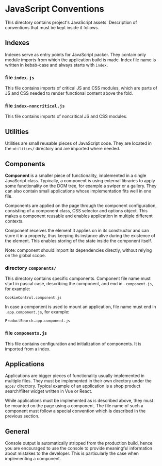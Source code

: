 # JavaScript Conventions

This directory contains project's JavaScript assets. Description of conventions
that must be kept inside it follows.

## Indexes

Indexes serve as entry points for JavaScript packer. They contain only module
imports from which the application build is made. Index file name is written in
kebab-case and always starts with `index`.

### file `index.js`

This file contains imports of critical JS and CSS modules, which are parts of
JS and CSS needed to render functional content above the fold.

### file `index-noncritical.js`

This file contains imports of noncritical JS and CSS modules.

## Utilities

Utilities are small reusable pieces of JavaScript code. They are located in
the `utilities/` directory and are imported where needed.

## Components

**Component** is a smaller piece of functionality, implemented in a single
JavaScript class. Typically, a component is using external libraries to apply
some functionality on the DOM tree, for example a swiper or a gallery. They can
also contain small applications whose implementation fits well in one file.

Components are applied on the page through the component configuration,
consisting of a component class, CSS selector and options object. This makes a
component reusable and enables application in multiple different contexts.

Component receives the element it applies on in its constructor and can store
it in a property, thus keeping its instance alive during the existence of the
element. This enables storing of the state inside the component itself.

Note: component should import its dependencies directly, without relying on the
global scope.

### directory `components/`

This directory contains specific components. Component file name must start
in pascal case, describing the component, and end in `.component.js`, for
example:

```
CookieControl.component.js
```

In case a component is used to mount an application, file name must end in
`.app.component.js`, for example:

```
ProductSearch.app.component.js
```

### file `components.js`

This file contains configuration and initialization of components. It is
imported from a index.

## Applications

Applications are bigger pieces of functionality usually implemented in multiple
files. They must be implemented in their own directory under the `apps/`
directory. Typical example of an application is a shop product search/filter
widget written in Vue or React.

While applications must be implemented as is described above, they must be
mounted on the page using a component. The file name of such a component must
follow a special convention which is described in the previous section.

## General

Console output is automatically stripped from the production build, hence you
are encouraged to use the console to provide meaningful information about
mistakes to the developer. This is particularly the case when implementing a
component.
